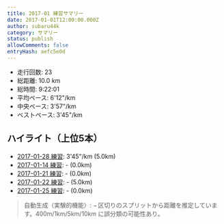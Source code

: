 ```yaml
---
title: 2017-01 練習サマリー
date: 2017-01-01T12:00:00.000Z
author: subaru44k
category: サマリー
status: publish
allowComments: false
entryHash: aefc5e0d
---
```

- 走行回数: 23
- 総距離: 10.0 km
- 総時間: 9:22:01
- 平均ペース: 6'12"/km
- 中央ペース: 3'57"/km
- ベストペース: 3'45"/km

## ハイライト（上位5本）
- [2017-01-28 練習](/2017-01-28-f5ae33c8bd9fd1b16c6ec758bf06600b/): 3'45"/km (5.0km)
- [2017-01-14 練習](/2017-01-14-dcfb7125467f756625e6785d1f2daea6/): - (0.0km)
- [2017-01-21 練習](/2017-01-21-7458655d88db73ca4743481f00daaa9c/): - (0.0km)
- [2017-01-22 練習](/2017-01-22-cd18b04f3b059257c89249abc8aa5e5c/): - (5.0km)
- [2017-01-25 練習](/2017-01-25-042764ba14a5a8b4e4f8e56f2e08e720/): - (0.0km)

> 自動生成（実験的機能）: `→` 区切りのスプリットから距離を推定しています。400m/1km/5km/10km に誤分類の可能性あり。
